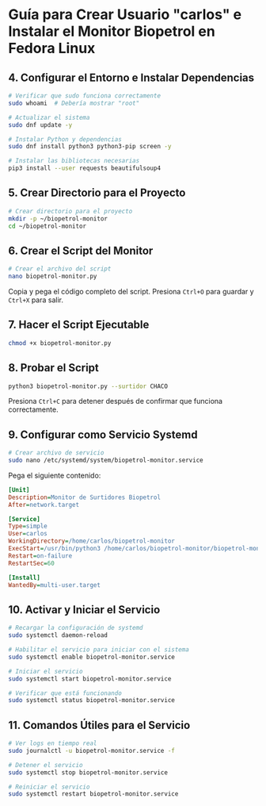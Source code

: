 # Guía para Crear Usuario "carlos" e Instalar el Monitor Biopetrol en Fedora Linux


## 4. Configurar el Entorno e Instalar Dependencias

```bash
# Verificar que sudo funciona correctamente
sudo whoami  # Debería mostrar "root"

# Actualizar el sistema
sudo dnf update -y

# Instalar Python y dependencias
sudo dnf install python3 python3-pip screen -y

# Instalar las bibliotecas necesarias
pip3 install --user requests beautifulsoup4
```

## 5. Crear Directorio para el Proyecto

```bash
# Crear directorio para el proyecto
mkdir -p ~/biopetrol-monitor
cd ~/biopetrol-monitor
```

## 6. Crear el Script del Monitor

```bash
# Crear el archivo del script
nano biopetrol-monitor.py
```

Copia y pega el código completo del script. Presiona `Ctrl+O` para guardar y `Ctrl+X` para salir.

## 7. Hacer el Script Ejecutable

```bash
chmod +x biopetrol-monitor.py
```

## 8. Probar el Script

```bash
python3 biopetrol-monitor.py --surtidor CHACO
```

Presiona `Ctrl+C` para detener después de confirmar que funciona correctamente.

## 9. Configurar como Servicio Systemd

```bash
# Crear archivo de servicio
sudo nano /etc/systemd/system/biopetrol-monitor.service
```

Pega el siguiente contenido:

```ini
[Unit]
Description=Monitor de Surtidores Biopetrol
After=network.target

[Service]
Type=simple
User=carlos
WorkingDirectory=/home/carlos/biopetrol-monitor
ExecStart=/usr/bin/python3 /home/carlos/biopetrol-monitor/biopetrol-monitor.py --surtidor CHACO
Restart=on-failure
RestartSec=60

[Install]
WantedBy=multi-user.target
```

## 10. Activar y Iniciar el Servicio

```bash
# Recargar la configuración de systemd
sudo systemctl daemon-reload

# Habilitar el servicio para iniciar con el sistema
sudo systemctl enable biopetrol-monitor.service

# Iniciar el servicio
sudo systemctl start biopetrol-monitor.service

# Verificar que está funcionando
sudo systemctl status biopetrol-monitor.service
```

## 11. Comandos Útiles para el Servicio

```bash
# Ver logs en tiempo real
sudo journalctl -u biopetrol-monitor.service -f

# Detener el servicio
sudo systemctl stop biopetrol-monitor.service

# Reiniciar el servicio
sudo systemctl restart biopetrol-monitor.service
```

